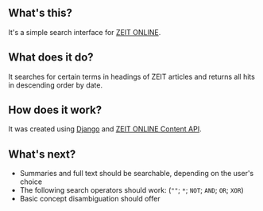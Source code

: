 ## What's this? ##
It's a simple search interface for [ZEIT ONLINE](http://zeit.de).

## What does it do? ##
It searches for certain terms in headings of ZEIT articles and returns all hits in descending order by date.

## How does it work? ##
It was created using [Django](http://djangoproject.com) and [ZEIT ONLINE Content API](http://developer.zeit.de/index/).

## What's next? ##
* Summaries and full text should be searchable, depending on the user's choice
* The following search operators should work: (`""`; `*`; `NOT`; `AND`; `OR`; `XOR`)
* Basic concept disambiguation should offer